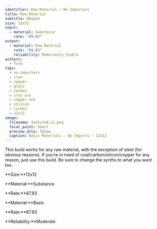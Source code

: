 ```yaml
---
identifier: Raw Material – No Importers
title: Raw Material
subtitle: NDoped
size: 12x12
input:
  - material: Substance
    rate: "89.02"
output:
  - material: Raw Material
    rate: "89.03"
    reliability: Moderately Stable
authors:
  - Ture
tags:
  - no-importers
  - iron
  - copper
  - glass
  - carbon
  - iron ore
  - copper ore
  - silicon
  - carbon
  - 12x12
image:
  filename: featured-11.png
  focal_point: Smart
  preview_only: false
  caption: Basic Materials - No Imports - 12x12
---
```

This build works for any raw material, with the exception of steel (for obvious reasons). If you’re in need of coal/carbon/silicon/copper for any reason, just use this build. Be sure to change the synths to what you want too.

**Size:**12x12

**Material:**Substance

**Rate:**87.93

**Material:**Basic

**Rate:**87.93

**Reliability:**Moderate